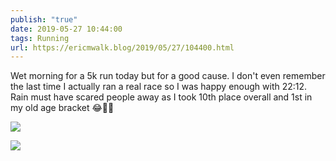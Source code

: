 ```yaml
---
publish: "true"
date: 2019-05-27 10:44:00
tags: Running
url: https://ericmwalk.blog/2019/05/27/104400.html
---
```


Wet morning for a 5k run today but for a good cause. I don't even remember the last time I actually ran a real race so I was happy enough with 22:12. Rain must have scared people away as I took 10th place overall and 1st in my old age bracket 😂🏃‍♂️

![](https://ericmwalk.blog/uploads/2022/0e0e45bf72.jpg)

![](https://ericmwalk.blog/uploads/2022/220bb2641d.jpg)